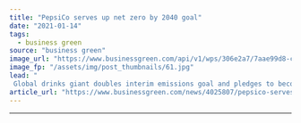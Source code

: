 ```yaml
---
title: "PepsiCo serves up net zero by 2040 goal"
date: "2021-01-14"
tags: 
  - business green
source: "business green"
image_url: "https://www.businessgreen.com/api/v1/wps/306e2a7/7aae99d8-c923-4c28-99dd-75a51d7eec0b/3/QuakerSolarPanels-185x114.jpg"
image_fp: "/assets/img/post_thumbnails/61.jpg"
lead: "
 Global drinks giant doubles interim emissions goal and pledges to become net zero emission business by 2040 ..."
article_url: "https://www.businessgreen.com/news/4025807/pepsico-serves-net-zero-2040-goal"
---
```


---
